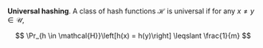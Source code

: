 **Universal hashing**. A class of hash functions $\mathcal{H}$ is universal if for any $x \neq y \in \mathcal{U}$, 

$$
\Pr_{h \in \mathcal{H}}\left[h(x) = h(y)\right] \leqslant \frac{1}{m}
$$